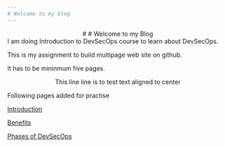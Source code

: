 ```yaml
---
# Welcome to my blog
---
```

<center># # Welcome to my Blog</center>
I am doing Introduction to DevSecOps course to learn about DevSecOps.

This is my assignment to build multipage web site on github.

It has to be mininmum five pages.

<center>This line line is to test text aligned to center</center>

Following pages added for practise

[Introduction](Page2.md)

[Benefits](Page3.md)

[Phases of DevSecOps](https://kangdmi.github.io/skills-github-pages/Page4.md)
